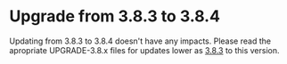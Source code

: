 # Upgrade from 3.8.3 to 3.8.4

Updating from 3.8.3 to 3.8.4 doesn't have any impacts. Please read the apropriate UPGRADE-3.8.x files for updates lower as [3.8.3](UPGRADE-3.8.4.md) to this version.
